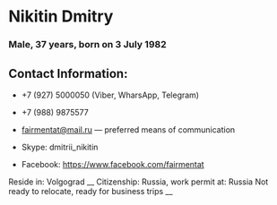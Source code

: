 # Nikitin Dmitry # 
### Male, 37 years, born on 3 July 1982  


## Contact Information:
* +7 (927) 5000050  (Viber, WharsApp, Telegram)

* +7 (988) 9875577  

* fairmentat@mail.ru — preferred means of communication  

* Skype: dmitrii_nikitin  

* Facebook: https://www.facebook.com/fairmentat  


Reside in: Volgograd __
Citizenship: Russia, work permit at: Russia
Not ready to relocate, ready for business trips __  









